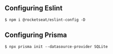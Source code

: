 ## Configuring Eslint

```
$ npm i @rocketseat/eslint-config -D
```

## Configuring Prisma

```
$ npx prisma init --datasource-provider SQLite
```